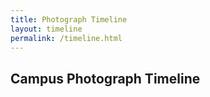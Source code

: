 ```yaml
---
title: Photograph Timeline
layout: timeline
permalink: /timeline.html
---
```


## Campus Photograph Timeline
